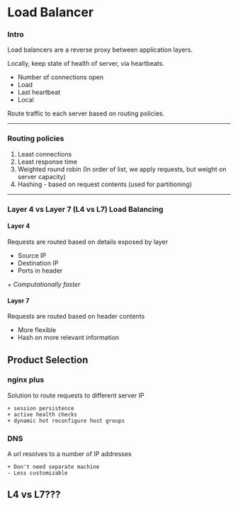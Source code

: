 # Load Balancer

### Intro

Load balancers are a reverse proxy between application layers.

Locally, keep state of health of server, via heartbeats.

- Number of connections open
- Load
- Last heartbeat
- Local

Route traffic to each server based on routing policies.

----

### Routing policies

1. Least connections
2. Least response time
3. Weighted round robin (In order of list, we apply requests, but weight on server capacity)
4. Hashing - based on request contents (used for partitioning)

----

### Layer 4 vs Layer 7 (L4 vs L7) Load Balancing

#### Layer 4

Requests are routed based on details exposed by layer

- Source IP
- Destination IP
- Ports in header

*+ Computationally faster*

#### Layer 7

Requests are routed based on header contents

- More flexible
- Hash on more relevant information

## Product Selection

### nginx plus

Solution to route requests to different server IP

```
+ session persistence
+ active health checks
+ dynamic hot reconfigure host groups
```

### DNS

A url resolves to a number of IP addresses

```
+ Don't need separate machine
- Less customizable
```

## L4 vs L7???

<!-- 
## Function: RTT

Example inputs:
100  TPS Write
100k TPS Read
Read-imbalance: 75% are reads of same url from last week
100 characters per url on average
5 year retention policy
3-4 9 availability (99.999_)
```
def RTT(QPS):
    rtt = 

    return rtt

``` -->